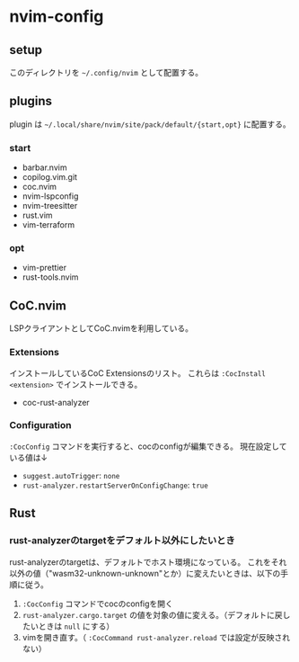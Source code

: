 # nvim-config

## setup

このディレクトリを `~/.config/nvim` として配置する。

## plugins

plugin は `~/.local/share/nvim/site/pack/default/{start,opt}` に配置する。

### start

- barbar.nvim
- copilog.vim.git
- coc.nvim
- nvim-lspconfig
- nvim-treesitter
- rust.vim
- vim-terraform

### opt

- vim-prettier
- rust-tools.nvim

## CoC.nvim

LSPクライアントとしてCoC.nvimを利用している。

### Extensions

インストールしているCoC Extensionsのリスト。
これらは `:CocInstall <extension>` でインストールできる。

- coc-rust-analyzer

### Configuration

`:CocConfig` コマンドを実行すると、cocのconfigが編集できる。
現在設定している値は↓

- `suggest.autoTrigger`: `none`
- `rust-analyzer.restartServerOnConfigChange`: `true`

## Rust

### rust-analyzerのtargetをデフォルト以外にしたいとき

rust-analyzerのtargetは、デフォルトでホスト環境になっている。
これをそれ以外の値（"wasm32-unknown-unknown"とか）に変えたいときは、以下の手順に従う。

1. `:CocConfig` コマンドでcocのconfigを開く
2. `rust-analyzer.cargo.target` の値を対象の値に変える。（デフォルトに戻したいときは `null` にする）
3. vimを開き直す。（ `:CocCommand rust-analyzer.reload` では設定が反映されない）
